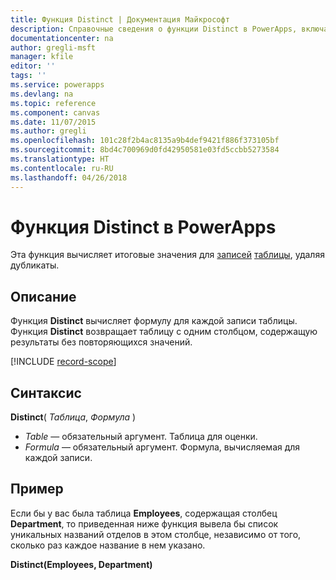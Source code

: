 ```yaml
---
title: Функция Distinct | Документация Майкрософт
description: Справочные сведения о функции Distinct в PowerApps, включая описание синтаксиса и примеры.
documentationcenter: na
author: gregli-msft
manager: kfile
editor: ''
tags: ''
ms.service: powerapps
ms.devlang: na
ms.topic: reference
ms.component: canvas
ms.date: 11/07/2015
ms.author: gregli
ms.openlocfilehash: 101c28f2b4ac8135a9b4def9421f886f373105bf
ms.sourcegitcommit: 8bd4c700969d0fd42950581e03fd5ccbb5273584
ms.translationtype: HT
ms.contentlocale: ru-RU
ms.lasthandoff: 04/26/2018
---
```

# <a name="distinct-function-in-powerapps"></a>Функция Distinct в PowerApps
Эта функция вычисляет итоговые значения для [записей](../working-with-tables.md#records) [таблицы](../working-with-tables.md), удаляя дубликаты.

## <a name="description"></a>Описание
Функция **Distinct** вычисляет формулу для каждой записи таблицы. Функция **Distinct** возвращает таблицу с одним столбцом, содержащую результаты без повторяющихся значений.  

[!INCLUDE [record-scope](../../../includes/record-scope.md)]

## <a name="syntax"></a>Синтаксис
**Distinct**( *Таблица*, *Формула* )

* *Table* — обязательный аргумент.  Таблица для оценки.
* *Formula* — обязательный аргумент.  Формула, вычисляемая для каждой записи.

## <a name="example"></a>Пример
Если бы у вас была таблица **Employees**, содержащая столбец **Department**, то приведенная ниже функция вывела бы список уникальных названий отделов в этом столбце, независимо от того, сколько раз каждое название в нем указано.

**Distinct(Employees, Department)**

